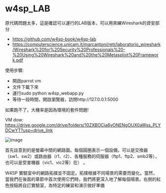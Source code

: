 # w4sp_LAB
原代碼問題太多，這是確認可以運行的LAB版本，可以用來練Wireshark的資安部分
+ https://github.com/w4sp-book/w4sp-lab
+ https://computerscience.unicam.it/marcantoni/reti/laboratorio_wireshark/Wireshark%20for%20Security%20Professionals%20-%20Using%20Wireshark%20and%20the%20Metasploit%20Framework.pdf

使用步驟:
+ 開啟parrot vm
+ 文件下載下來
+ 運行sudo python w4sp_webapp.py
+ 等待一段時間，開啟瀏覽器，訪問http://127.0.0.1:5000

如果跑不了，大機率是因為環境的套件問題!

VM dow:
https://drive.google.com/drive/folders/10ZXBOCia6vONENgOUX0aWss_PLYDCwYT?usp=drive_link


![image](https://github.com/Trinity-SYT-SECURITY/w4sp_LAB/assets/96654161/5f0776f8-578e-4a12-a7c9-fccd3dbc74dd)

首先註意到的是螢幕中間的網路圖。每個圓圈表示一個設備，可以是交換器（sw1、sw2）或路由器（r1、r2）、各種服務的伺服器（ftp1、ftp2、smb2等），也可以是受害機器（vic1、vic2等）在） 。

W4SP 實驗室中的網路拓撲並不固定。拓撲根據不同場景的需要而變化。當然，當我們在後面的章節中首次使用它們時，我們將更深入地了解每個場景。右側的紅色按鈕將自訂實驗室，為特定的練習和演示做好準備
